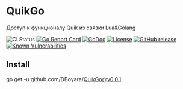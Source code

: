 # QuikGo
Доступ к функционалу Quik из связки Lua&amp;Golang

![CI Status](https://github.com/DBoyara/QuikGo/actions/workflows/main.yml/badge.svg)
[![Go Report Card](https://goreportcard.com/badge/github.com/DBoyara/QuikGo)](https://goreportcard.com/report/github.com/DBoyara/QuikGo)
[![GoDoc](https://godoc.org/github.com/DBoyara/QuikGo?status.svg)](https://godoc.org/github.com/DBoyara/QuikGo)
[![License](https://img.shields.io/github/license/DBoyara/QuikGo)](https://github.com/DBoyara/QuikGo/blob/main/LICENSE)
[![GitHub release](https://img.shields.io/github/release/DBoyara/QuikGo.svg)](https://GitHub.com/DBoyara/QuikGo/releases/)
[![Known Vulnerabilities](https://snyk.io/test/github/DBoyara/QuikGo/badge.svg)](https://snyk.io/test/github/DBoyara/QuikGo)

## Install
go get -u github.com/DBoyara/QuikGo@v0.0.1
